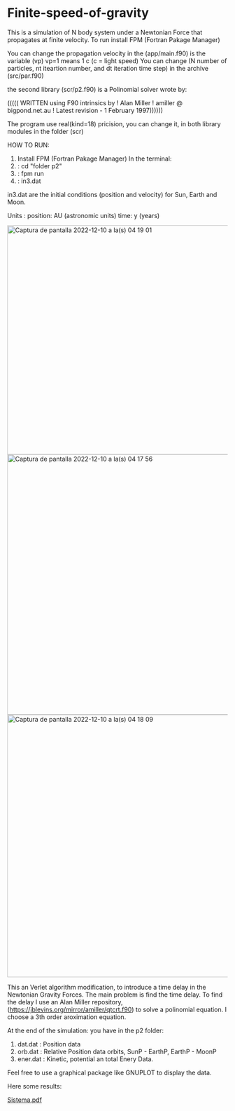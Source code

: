# Finite-speed-of-gravity
This is a simulation of N body system under a Newtonian Force that propagates at finite velocity. 
To run install FPM (Fortran Pakage Manager) 

You can change the propagation velocity in the (app/main.f90) is the variable (vp) vp=1 means 1 c (c = light speed)
You can change (N number of particles, nt iteartion number, and dt iteration time step) in the archive (src/par.f90) 

the second library (scr/p2.f90) is a Polinomial solver wrote by: 

((((( WRITTEN using F90 intrinsics by
  !        Alan Miller
  !        amiller @ bigpond.net.au
  !     Latest revision - 1 February 1997))))))
  
  
  The program use real(kind=18) pricision, you can change it, in both library modules in the folder (scr)
  
 HOW TO RUN:
 
 1) Install FPM (Fortran Pakage Manager) 
 In the terminal:
2) : cd "folder p2" 
3) : fpm run
4) : in3.dat 

in3.dat are the initial conditions (position and velocity) for Sun, Earth and Moon. 

Units : position: AU (astronomic units)
        time:     y (years)
        
        
 <img width="522" alt="Captura de pantalla 2022-12-10 a la(s) 04 19 01" src="https://user-images.githubusercontent.com/93294992/206842982-c5350db5-922f-4524-afb0-0136f3a17e05.png">
<img width="594" alt="Captura de pantalla 2022-12-10 a la(s) 04 17 56" src="https://user-images.githubusercontent.com/93294992/206843063-5c49782f-1aa9-49ef-9f94-187f5ef0b6f7.png">
<img width="599" alt="Captura de pantalla 2022-12-10 a la(s) 04 18 09" src="https://user-images.githubusercontent.com/93294992/206843068-ee8300dc-ef7e-4fff-8f0c-0a5af64e7c24.png">
     
     
 This an Verlet algorithm modification, to introduce a time delay in the Newtonian Gravity Forces. The main problem is find the time delay. To find the delay I use an Alan Miller repository,(https://jblevins.org/mirror/amiller/qtcrt.f90) to solve a polinomial equation. I choose a 3th order aroximation equation. 
 
 
At the end of the simulation: you have in the p2 folder:

1) dat.dat : Position data 
2) orb.dat : Relative Position data orbits, SunP - EarthP, EarthP - MoonP
3) ener.dat : Kinetic, potential an total Enery Data.

Feel free to use a graphical package like GNUPLOT to display the data.

Here some results:

[Sistema.pdf](https://github.com/Demonioon1/Finite-speed-of-gravity/files/10199689/Sistema.pdf)


